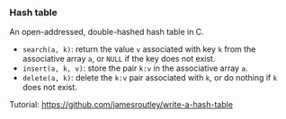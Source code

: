 ### Hash table

An open-addressed, double-hashed hash table in C.

* `search(a, k)`: return the value `v` associated with key `k` from the associative array `a`, or `NULL` if the key does not exist.
* `insert(a, k, v)`: store the pair `k:v` in the associative array `a`.
* `delete(a, k)`: delete the `k:v` pair associated with `k`, or do nothing if `k` does not exist.


Tutorial: https://github.com/jamesroutley/write-a-hash-table